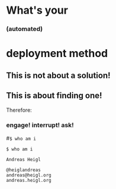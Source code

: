 # What's your
### (automated)
# deployment method



## This is not about a solution!



## This is about finding one!

Therefore:<!-- .element: class="fragment" data-fragment-index="1" -->

### engage! interrupt! ask!<!-- .element: class="fragment" data-fragment-index="2" -->



#```$ who am i```

    $ who am i

    Andreas Heigl

    @heiglandreas
    andreas@heigl.org
    andreas.heigl.org
